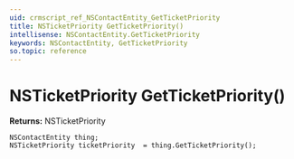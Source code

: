```yaml
---
uid: crmscript_ref_NSContactEntity_GetTicketPriority
title: NSTicketPriority GetTicketPriority()
intellisense: NSContactEntity.GetTicketPriority
keywords: NSContactEntity, GetTicketPriority
so.topic: reference
---
```


# NSTicketPriority GetTicketPriority()

**Returns:** NSTicketPriority

```crmscript
NSContactEntity thing;
NSTicketPriority ticketPriority  = thing.GetTicketPriority();
```

